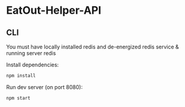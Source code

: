 # EatOut-Helper-API

## CLI

You must have locally installed redis and de-energized redis service & running server redis

Install dependencies:
```bash
npm install
```
Run dev server (on port 8080):
```bash
npm start
```

